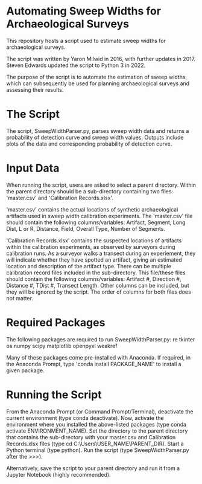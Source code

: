 # Automating Sweep Widths for Archaeological Surveys

This repository hosts a script used to estimate sweep widths for archaeological surveys.

The script was written by Yaron Milwid in 2016, with further updates in 2017. Steven Edwards updated the script to Python 3 in 2022.

The purpose of the script is to automate the estimation of sweep widths, which can subsequently be used for planning archaeological surveys and assessing their results.

# The Script

The script, SweepWidthParser.py, parses sweep width data and returns a probability of detection curve and sweep width values. Outputs include plots of the data and corresponding probability of detection curve. 

# Input Data

When running the script, users are asked to select a parent directory. Within the parent directory should be a sub-directory containing two files: 'master.csv' and 'Calibration Records.xlsx'.

'master.csv' contains the actual locations of synthetic archaeological artifacts used in sweep width calibration experiments. The 'master.csv' file should contain the following columns/variables: Artifact, Segment, Long Dist, L or R, Distance, Field, Overall Type, Number of Segments.

'Calibration Records.xlsx' contains the suspected locations of artifacts within the calibration experiments, as observed by surveyors during calibration runs. As a surveyor walks a transect during an experiement, they will indicate whether they have spotted an artifact, giving an estimated location and description of the artifact type. There can be multiple calibration record files included in the sub-directory. This file/these files should contain the following columns/variables: Artifact #, Direction #, Distance #, TDist #, Transect Length. Other columns can be included, but they will be ignored by the script. The order of columns for both files does not matter.

# Required Packages

The following packages are required to run SweepWidthParser.py:
  re
  tkinter
  os
  numpy
  scipy
  matplotlib
  openpyxl
  weakref

Many of these packages come pre-installed with Anaconda. If required, in the Anaconda Prompt, type 'conda install PACKAGE_NAME' to install a given package. 

# Running the Script

From the Anaconda Prompt (or Command Prompt/Terminal), deactivate the current environment (type conda deactivate). Now, activate the environment where you installed the above-listed packages (type conda activate ENVIRONMENT_NAME). Set the directory to the parent directory that contains the sub-directory with your master.csv and Calibration Records.xlsx files (type cd C:\Users\USER_NAME\PARENT_DIR\). Start a Python terminal (type python). Run the script (type SweepWidthParser.py after the >>>).

Alternatively, save the script to your parent directory and run it from a Jupyter Notebook (highly recommended). 
